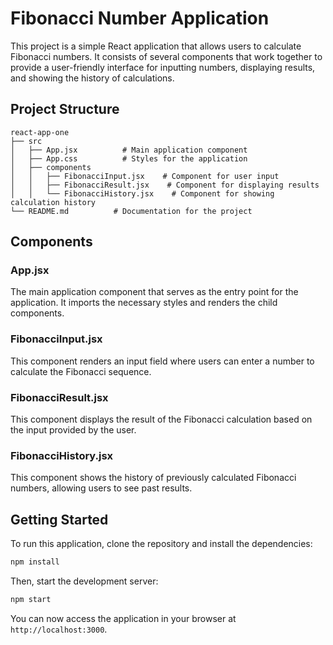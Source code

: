 # Fibonacci Number Application

This project is a simple React application that allows users to calculate Fibonacci numbers. It consists of several components that work together to provide a user-friendly interface for inputting numbers, displaying results, and showing the history of calculations.

## Project Structure

```
react-app-one
├── src
│   ├── App.jsx          # Main application component
│   ├── App.css          # Styles for the application
│   ├── components
│   │   ├── FibonacciInput.jsx    # Component for user input
│   │   ├── FibonacciResult.jsx    # Component for displaying results
│   │   └── FibonacciHistory.jsx    # Component for showing calculation history
└── README.md          # Documentation for the project
```

## Components

### App.jsx
The main application component that serves as the entry point for the application. It imports the necessary styles and renders the child components.

### FibonacciInput.jsx
This component renders an input field where users can enter a number to calculate the Fibonacci sequence.

### FibonacciResult.jsx
This component displays the result of the Fibonacci calculation based on the input provided by the user.

### FibonacciHistory.jsx
This component shows the history of previously calculated Fibonacci numbers, allowing users to see past results.

## Getting Started

To run this application, clone the repository and install the dependencies:

```bash
npm install
```

Then, start the development server:

```bash
npm start
```

You can now access the application in your browser at `http://localhost:3000`.